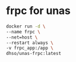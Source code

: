 # frpc for unas

```bash
docker run -d \
--name frpc \
--net=host \
--restart always \
-v frpc_app:/app \
dhso/unas-frpc:latest
```